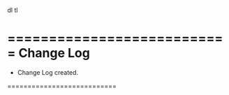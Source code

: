 dl
tl

===========================
Change Log
===========================

- Change Log created.




===========================